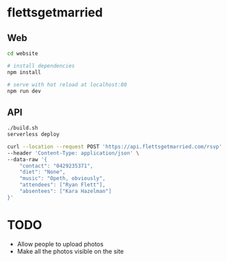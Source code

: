 # flettsgetmarried

## Web

```bash
cd website

# install dependencies
npm install

# serve with hot reload at localhost:80
npm run dev
```

## API

```bash
./build.sh
serverless deploy

curl --location --request POST 'https://api.flettsgetmarried.com/rsvp' \
--header 'Content-Type: application/json' \
--data-raw '{
    "contact": "0429235371",
    "diet": "None",
    "music": "Opeth, obviously",
    "attendees": ["Ryan Flett"],
    "absentees": ["Kara Hazelman"]
}'
```

# TODO

- Allow people to upload photos
- Make all the photos visible on the site
